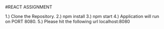 #REACT ASSIGNMENT

1.) Clone the Repository.
2.) npm install
3.) npm start
4.) Application will run on PORT 8080.
5.) Please hit the following url localhost:8080
